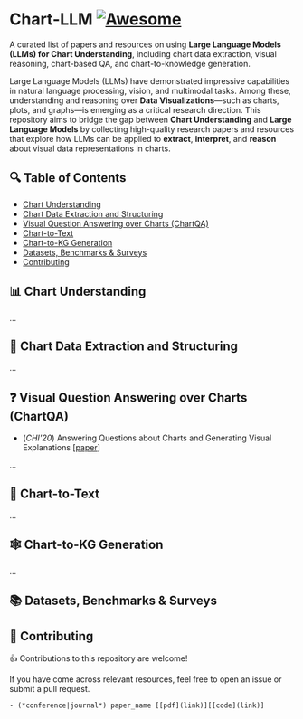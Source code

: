 # Chart-LLM [![Awesome](https://awesome.re/badge.svg)](https://awesome.re)
A curated list of papers and resources on using **Large Language Models (LLMs) for Chart Understanding**, including chart data extraction, visual reasoning, chart-based QA, and chart-to-knowledge generation.

Large Language Models (LLMs) have demonstrated impressive capabilities in natural language processing, vision, and multimodal tasks. Among these, understanding and reasoning over **Data Visualizations**—such as charts, plots, and graphs—is emerging as a critical research direction.
This repository aims to bridge the gap between **Chart Understanding** and **Large Language Models** by collecting high-quality research papers and resources that explore how LLMs can be applied to **extract**, **interpret**, and **reason** about visual data representations in charts.

## 🔍 Table of Contents

- [Chart Understanding](#chart-understanding)
- [Chart Data Extraction and Structuring](#chart-data-extraction-and-structuring)
- [Visual Question Answering over Charts (ChartQA)](#visual-question-answering-over-charts-chartqa)
- [Chart-to-Text](#chart-to-text)
- [Chart-to-KG Generation](#chart-to-kg-generation)
- [Datasets, Benchmarks & Surveys](#datasets-benchmarks--surveys)
- [Contributing](#contributing)

## 📊 Chart Understanding

...

## 🧾 Chart Data Extraction and Structuring
...

## ❓ Visual Question Answering over Charts (ChartQA)
- (*CHI'20*) Answering Questions about Charts and Generating Visual Explanations [[paper](https://dl.acm.org/doi/10.1145/3313831.3376467)]

...

## 📝 Chart-to-Text
...

## 🕸️ Chart-to-KG Generation
...


## 📚 Datasets, Benchmarks & Surveys

## 🤝 Contributing
👍 Contributions to this repository are welcome! 

If you have come across relevant resources, feel free to open an issue or submit a pull request.
```
- (*conference|journal*) paper_name [[pdf](link)][[code](link)]
```


